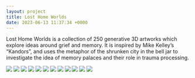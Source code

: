 ```yaml
---
layout: project
title: Lost Home Worlds
date: 2023-06-13 11:37:34 +0000
---
```


Lost Home Worlds is a collection of 250 generative 3D artworks which explore ideas around grief and memory. It is inspired by Mike Kelley’s “Kandors”, and uses the metaphor of the shrunken city in the bell jar to investigate the idea of memory palaces and their role in trauma processing.


![](/assets/LHW/0.png)
![](/assets/LHW/1.png)
![](/assets/LHW/25.png)
![](/assets/LHW/35.png)
![](/assets/LHW/41.png)
![](/assets/LHW/46.png)
![](/assets/LHW/70.png)
![](/assets/LHW/81.png)
![](/assets/LHW/108.png)
![](/assets/LHW/115.png)
![](/assets/LHW/164.png)
![](/assets/LHW/168.png)
